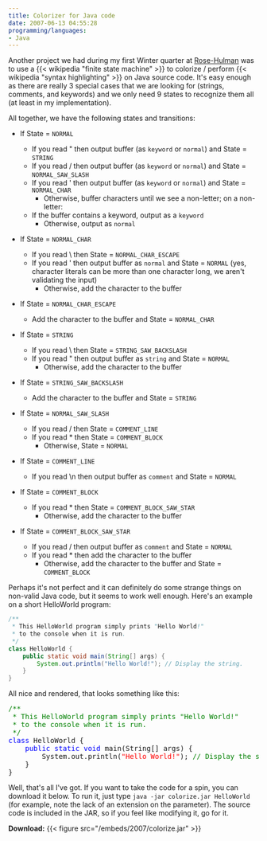 ```yaml
---
title: Colorizer for Java code
date: 2007-06-13 04:55:28
programming/languages:
- Java
---
```

Another project we had during my first Winter quarter at <a title="Rose-Hulman Institute of Technology" href="http://www.rose-hulman.edu/">Rose-Hulman</a> was to use a {{< wikipedia "finite state machine" >}} to colorize / perform {{< wikipedia "syntax highlighting" >}} on Java source code. It's easy enough as there are really 3 special cases that we are looking for (strings, comments, and keywords) and we only need 9 states to recognize them all (at least in my implementation).

<!--more-->

All together, we have the following states and transitions:

* If State = `NORMAL`
  * If you read " then output buffer (as `keyword` or `normal`) and State = `STRING`
  * If you read / then output buffer (as `keyword` or `normal`) and State = `NORMAL_SAW_SLASH`
  * If you read ' then output buffer (as `keyword` or `normal`) and State = `NORMAL_CHAR`
      * Otherwise, buffer characters until we see a non-letter; on a non-letter:
  * If the buffer contains a keyword, output as a `keyword`
      * Otherwise, output as `normal`

* If State = `NORMAL_CHAR`
  * If you read \ then State = `NORMAL_CHAR_ESCAPE`
  * If you read ' then output buffer as `normal` and State = `NORMAL` (yes, character literals can be more than one character long, we aren't validating the input)
      * Otherwise, add the character to the buffer

* If State = `NORMAL_CHAR_ESCAPE`
  * Add the character to the buffer and State = `NORMAL_CHAR`

* If State = `STRING`
  * If you read \ then State = `STRING_SAW_BACKSLASH`
  * If you read " then output buffer as `string` and State = `NORMAL`
      * Otherwise, add the character to the buffer

* If State = `STRING_SAW_BACKSLASH`
  * Add the character to the buffer and State = `STRING`

* If State = `NORMAL_SAW_SLASH`
  * If you read / then State = `COMMENT_LINE`
  * If you read * then State = `COMMENT_BLOCK`
      * Otherwise, State = `NORMAL`

* If State = `COMMENT_LINE`
  * If you read \n then output buffer as `comment` and State = `NORMAL`

* If State = `COMMENT_BLOCK`
  * If you read * then State = `COMMENT_BLOCK_SAW_STAR`
      * Otherwise, add the character to the buffer

* If State = `COMMENT_BLOCK_SAW_STAR`
  * If you read / then output buffer as `comment` and State = `NORMAL`
  * If you read * then add the character to the buffer
      * Otherwise, add the character to the buffer and State = `COMMENT_BLOCK`

Perhaps it's not perfect and it can definitely do some strange things on non-valid Java code, but it seems to work well enough. Here's an example on a short HelloWorld program:

```java
/**
 * This HelloWorld program simply prints "Hello World!"
 * to the console when it is run.
 */
class HelloWorld {
    public static void main(String[] args) {
        System.out.println("Hello World!"); // Display the string.
    }
}
```

All nice and rendered, that looks something like this:

<style type="text/css">
    .syntax * { font-family: monospace; }
    .string { color: red; }
    .comment { color: green; }
    .keyword { color: blue; }
</style>

<pre class="syntax"><span class="comment">/**
 * This HelloWorld program simply prints "Hello World!"
 * to the console when it is run.
 */</span><span class="keyword">
class</span> HelloWorld {
   <span class="keyword"> public</span><span class="keyword"> static</span><span class="keyword"> void</span> main(String[] args) {
        System.out.println(<span class="string">"Hello World!"</span>); <span class="comment">// Display the string.</span>
    }
}
</pre>

Well, that's all I've got. If you want to take the code for a spin, you can download it below. To run it, just type `java -jar colorize.jar HelloWorld` (for example, note the lack of an extension on the parameter). The source code is included in the JAR, so if you feel like modifying it, go for it.

**Download:** {{< figure src="/embeds/2007/colorize.jar" >}}
